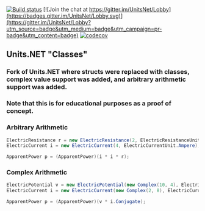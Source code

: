 ﻿[![Build status](https://ci.appveyor.com/api/projects/status/f8qfnqd7enkc6o4k/branch/master?svg=true)](https://ci.appveyor.com/project/angularsen/unitsnet/history/branch/master) [![Join the chat at https://gitter.im/UnitsNet/Lobby](https://badges.gitter.im/UnitsNet/Lobby.svg)](https://gitter.im/UnitsNet/Lobby?utm_source=badge&utm_medium=badge&utm_campaign=pr-badge&utm_content=badge)
[![codecov](https://codecov.io/gh/angularsen/UnitsNet/branch/master/graph/badge.svg)](https://codecov.io/gh/angularsen/UnitsNet)

## Units.NET "Classes"
### Fork of Units.NET where structs were replaced with classes, complex value support was added, and arbitrary arithmetic support was added.
### Note that this is for educational purposes as a proof of concept.


### Arbitrary Arithmetic

```C#
ElectricResistance r = new ElectricResistance(2, ElectricResistanceUnit.Ohm);
ElectricCurrent i = new ElectricCurrent(4, ElectricCurrentUnit.Ampere);

ApparentPower p = (ApparentPower)(i * i * r);
```

### Complex Arithmetic

```C#
ElectricPotential v = new ElectricPotential(new Complex(10, 4), ElectricPotentialUnit.Volt);
ElectricCurrent i = new ElectricCurrent(new Complex(2, 8), ElectricCurrentUnit.Ampere);

ApparentPower p = (ApparentPower)(v * i.Conjugate);
```
